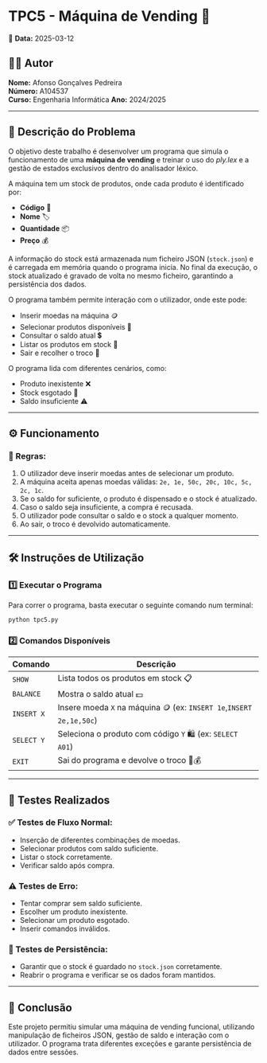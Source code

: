 # TPC5 - Máquina de Vending 🥤

📅 **Data:** 2025-03-12

## 👨‍💻 Autor
**Nome:** Afonso Gonçalves Pedreira  
**Número:** A104537  
**Curso:** Engenharia Informática
**Ano:** 2024/2025  

---

## 📝 Descrição do Problema

O objetivo deste trabalho é desenvolver um programa que simula o funcionamento de uma **máquina de vending** e treinar o uso do *ply.lex* e a gestão de estados exclusivos dentro do analisador léxico. 

A máquina tem um stock de produtos, onde cada produto é identificado por:
- **Código** 💾
- **Nome** 🏷️
- **Quantidade** 📦
- **Preço** 💰

A informação do stock está armazenada num ficheiro JSON (`stock.json`) e é carregada em memória quando o programa inicia. No final da execução, o stock atualizado é gravado de volta no mesmo ficheiro, garantindo a persistência dos dados. 

O programa também permite interação com o utilizador, onde este pode:
- Inserir moedas na máquina 🪙
- Selecionar produtos disponíveis 🛒
- Consultar o saldo atual 💲
- Listar os produtos em stock 📜
- Sair e recolher o troco 🚪

O programa lida com diferentes cenários, como:
- Produto inexistente ❌
- Stock esgotado 🔴
- Saldo insuficiente ⚠️

---
## ⚙️ Funcionamento

### 📌 Regras:
1. O utilizador deve inserir moedas antes de selecionar um produto.
2. A máquina aceita apenas moedas válidas: `2e, 1e, 50c, 20c, 10c, 5c, 2c, 1c`.
3. Se o saldo for suficiente, o produto é dispensado e o stock é atualizado.
4. Caso o saldo seja insuficiente, a compra é recusada.
5. O utilizador pode consultar o saldo e o stock a qualquer momento.
6. Ao sair, o troco é devolvido automaticamente.

---

## 🛠️ Instruções de Utilização

### 1️⃣ Executar o Programa
Para correr o programa, basta executar o seguinte comando num terminal:
```bash
python tpc5.py
```

### 2️⃣ Comandos Disponíveis

| Comando         | Descrição                                        |
|---------------|------------------------------------------------|
| `SHOW`       | Lista todos os produtos em stock 📋           |
| `BALANCE`    | Mostra o saldo atual 💵                        |
| `INSERT X`   | Insere moeda `X` na máquina 🪙 (ex: `INSERT 1e`,`INSERT 2e,1e,50c`) |
| `SELECT Y`   | Seleciona o produto com código `Y` 🛍️ (ex: `SELECT A01`) |
| `EXIT`       | Sai do programa e devolve o troco 🚪💰        |

---

## 🔬 Testes Realizados

### ✅ Testes de Fluxo Normal:
- Inserção de diferentes combinações de moedas.
- Selecionar produtos com saldo suficiente.
- Listar o stock corretamente.
- Verificar saldo após compra.

### ⚠️ Testes de Erro:
- Tentar comprar sem saldo suficiente.
- Escolher um produto inexistente.
- Selecionar um produto esgotado.
- Inserir comandos inválidos.

### 🔄 Testes de Persistência:
- Garantir que o stock é guardado no `stock.json` corretamente.
- Reabrir o programa e verificar se os dados foram mantidos.

---

## 🎯 Conclusão
Este projeto permitiu simular uma máquina de vending funcional, utilizando manipulação de ficheiros JSON, gestão de saldo e interação com o utilizador. O programa trata diferentes exceções e garante persistência de dados entre sessões. 
